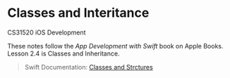 # Classes and Interitance 

CS31520 iOS Development 

These notes follow the _App Development with Swift_ book on Apple Books. Lesson 2.4 is Classes and Inheritance. 

> Swift Documentation: [Classes and Strctures](https://docs.swift.org/swift-book/LanguageGuide/ClassesAndStructures.html#//apple_ref/doc/uid/TP40014097-CH13-ID82)
